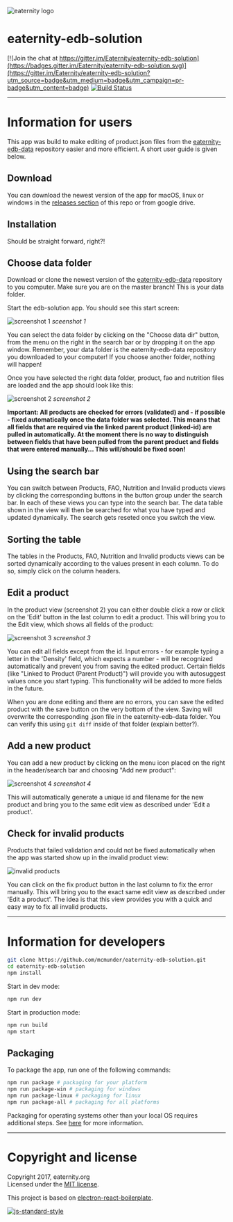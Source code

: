 ![eaternity logo](./docu/logo.png)
# eaternity-edb-solution

[![Join the chat at https://gitter.im/Eaternity/eaternity-edb-solution](https://badges.gitter.im/Eaternity/eaternity-edb-solution.svg)](https://gitter.im/Eaternity/eaternity-edb-solution?utm_source=badge&utm_medium=badge&utm_campaign=pr-badge&utm_content=badge) [![Build Status](https://travis-ci.org/Eaternity/eaternity-edb-solution.svg?branch=develop)](https://travis-ci.org/Eaternity/eaternity-edb-solution)

---
# Information for users
This app was build to make editing of product.json files from the [eaternity-edb-data](https://github.com/Eaternity/eaternity-edb-data) repository easier and more efficient. A short user guide is given below.

## Download
You can download the newest version of the app for macOS, linux or windows in the [releases section](https://github.com/Eaternity/eaternity-edb-solution/releases) of this repo or from google drive.

## Installation
Should be straight forward, right?!

## Choose data folder
Download or clone the newest version of the [eaternity-edb-data](https://github.com/Eaternity/eaternity-edb-data) repository to you computer. Make sure you are on the master branch! This is your data folder.

Start the edb-solution app. You should see this start screen:

![screenshot 1](./docu/startscreen.png)
*sceenshot 1*

You can select the data folder by clicking on the "Choose data dir" button, from the menu on the right in the search bar or by dropping it on the app window. Remember, your data folder is the eaternity-edb-data repository you downloaded to your computer! If you choose another folder, nothing will happen!

Once you have selected the right data folder, product, fao and nutrition files are loaded and the app should look like this:

![screenshot 2](./docu/prods-loaded.png)
*screenshot 2*

__Important: All products are checked for errors (validated) and - if possible - fixed automatically once the data folder was selected. This means that all fields that are required via the linked parent product (linked-id) are pulled in automatically. At the moment there is no way to distinguish between fields that have been pulled from the parent product and fields that were entered manually... This will/should be fixed soon!__

## Using the search bar
You can switch between Products, FAO, Nutrition and Invalid products views by clicking the corresponding buttons in the button group under the search bar. In each of these views you can type into the search bar. The data table shown in the view will then be searched for what you have typed and updated dynamically. The search gets reseted once you switch the view.

## Sorting the table
The tables in the Products, FAO, Nutrition and Invalid products views can be sorted dynamically according to the values present in each column. To do so, simply click on the column headers.

## Edit a product
In the product view (screenshot 2) you can either double click a row or click on the 'Edit' button in the last column to edit a product. This will bring you to the Edit view, which shows all fields of the product:

![screenshot 3](./docu/edit-screen.png)
*screenshot 3*

You can edit all fields except from the id. Input errors - for example typing a letter in the 'Density' field, which expects a number - will be recognized automatically and prevent you from saving the edited product. Certain fields (like "Linked to Product (Parent Product)") will provide you with autosuggest values once you start typing. This functionality will be added to more fields in the future.

When you are done editing and there are no errors, you can save the edited product with the save button on the very bottom of the view. Saving will overwrite the corresponding .json file in the eaternity-edb-data folder. You can verify this using `git diff` inside of that folder (explain better?).

## Add a new product
You can add a new product by clicking on the menu icon placed on the right in the header/search bar and choosing "Add new product":

![screenshot 4](./docu/add-new-product.png)
*screenshot 4*

This will automatically generate a unique id and filename for the new product and bring you to the same edit view as described under 'Edit a product'.

## Check for invalid products
Products that failed validation and could not be fixed automatically when the app was started show up in the invalid product view:

![invalid products](./docu/invalid-prods.png)

You can click on the fix product button in the last column to fix the error manually. This will bring you to the exact same edit view as described under 'Edit a product'. The idea is that this view provides you with a quick and easy way to fix all invalid products.

---
# Information for developers

```bash
git clone https://github.com/mcmunder/eaternity-edb-solution.git
cd eaternity-edb-solution
npm install
```

Start in dev mode:
```bash
npm run dev
```

Start in production mode:
```bash
npm run build
npm start
```

## Packaging
To package the app, run one of the following commands:
```bash
npm run package # packaging for your platform
npm run package-win # packaging for windows
npm run package-linux # packaging for linux
npm run package-all # packaging for all platforms
```

Packaging for operating systems other than your local OS requires additional steps. See [here](https://github.com/electron-userland/electron-builder/wiki/Multi-Platform-Build) for more information.

---
# Copyright and license

Copyright 2017, eaternity.org  
Licensed under the [MIT license](./LICENSE).

This project is based on [electron-react-boilerplate](https://github.com/chentsulin/electron-react-boilerplate).

[![js-standard-style](https://cdn.rawgit.com/feross/standard/master/badge.svg)](https://github.com/feross/standard)
